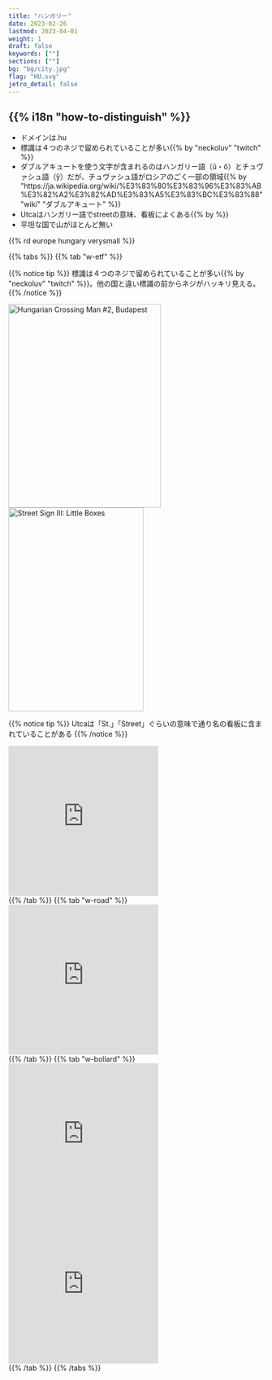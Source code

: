 ```yaml
---
title: "ハンガリー"
date: 2023-02-26
lastmod: 2023-04-01
weight: 1
draft: false
keywords: [""]
sections: [""]
bg: "bg/city.jpg"
flag: "HU.svg"
jetro_detail: false
---
```


<div class="main-desciption country-description">
    <h2 class="section-title">{{% i18n "how-to-distinguish" %}}</h2>
    <ul class="rule-list">
        <li>ドメインは<span class="quiz">.hu</span></li>
        <li>標識は<span class="quiz">４つのネジで留められている</span>ことが多い{{% by "neckoluv" "twitch" %}}</li>
        <li>ダブルアキュートを使う文字が含まれるのはハンガリー語（<span class="quiz">ű・ő</span>）とチュヴァシュ語（ӳ）だが、チュヴァシュ語がロシアのごく一部の領域{{% by "https://ja.wikipedia.org/wiki/%E3%83%80%E3%83%96%E3%83%AB%E3%82%A2%E3%82%AD%E3%83%A5%E3%83%BC%E3%83%88" "wiki" "ダブルアキュート" %}}</li>
        <li><span class="quiz">Utca</span>はハンガリー語でstreetの意味、看板によくある{{% by %}}</li>
        <li>平坦な国で山がほとんど無い</li>
    </ul>
    {{% rd europe hungary verysmall %}}
</div>

{{% tabs  %}}
{{% tab "w-etf" %}}

{{% notice tip %}}
標識は<span class="quiz">４つのネジで留められている</span>ことが多い{{% by "neckoluv" "twitch" %}}。他の国と違い標識の前からネジがハッキリ見える。
{{% /notice %}}

<div class="googlemap-if">
<a data-flickr-embed="true" href="https://www.flickr.com/photos/tm-tm/4234111136/" title="Hungarian Crossing Man #2, Budapest"><img src="https://live.staticflickr.com/2744/4234111136_43b71e96b1_w.jpg" width="300" height="400" alt="Hungarian Crossing Man #2, Budapest"/></a>
<a data-flickr-embed="true" href="https://www.flickr.com/photos/tillwe/38356289/" title="Street Sign III: Little Boxes"><img src="https://live.staticflickr.com/31/38356289_3bd505b1bb_w.jpg" width="266" height="400" alt="Street Sign III: Little Boxes"/></a><script async src="//embedr.flickr.com/assets/client-code.js" charset="utf-8"></script>
</div>

{{% notice tip %}}
<span class="quiz">Utca</span>は「St.」「Street」ぐらいの意味で通り名の看板に含まれていることがある
{{% /notice %}}
<div class="googlemap-if">
<iframe src="https://www.google.com/maps/embed?pb=!4v1682250589340!6m8!1m7!1sXwA2tgiKIkUVKs3oofTR2w!2m2!1d47.11560201731825!2d18.8608448437887!3f266.86146272675205!4f-10.388332102668286!5f3.325193203789971" width="295" height="295" style="border:0;" allowfullscreen="" loading="lazy" referrerpolicy="no-referrer-when-downgrade"></iframe>
</div>
{{% /tab %}}
{{% tab "w-road" %}}
<div class="googlemap-if">
<iframe src="https://www.google.com/maps/embed?pb=!4v1682251138077!6m8!1m7!1sRq8aJtGNlxSwzyDKjqxCbg!2m2!1d46.04804810344586!2d17.8129322438962!3f27.155988151462118!4f3.488141970875162!5f3.325193203789971" width="295" height="295" style="border:0;" allowfullscreen="" loading="lazy" referrerpolicy="no-referrer-when-downgrade"></iframe>
</div>
{{% /tab %}}
{{% tab "w-bollard" %}}
<div class="googlemap-if">
<iframe src="https://www.google.com/maps/embed?pb=!4v1682250665332!6m8!1m7!1shUF-N7g2fWOkI2VWUYroKg!2m2!1d46.00918856548847!2d18.21112981205877!3f213.46592080762417!4f-15.275643775147572!5f3.325193203789971" width="295" height="295" style="border:0;" allowfullscreen="" loading="lazy" referrerpolicy="no-referrer-when-downgrade"></iframe>
<iframe src="https://www.google.com/maps/embed?pb=!4v1682250691940!6m8!1m7!1sFjqPVzeRTe7QU8CJNULeuA!2m2!1d46.00959533689232!2d18.2114822354293!3f341.89808076402284!4f-21.776482310074897!5f3.304918830400852" width="295" height="295" style="border:0;" allowfullscreen="" loading="lazy" referrerpolicy="no-referrer-when-downgrade"></iframe>
</div>
{{% /tab %}}
{{% /tabs %}}